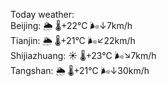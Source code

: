 Today weather:  
Beijing: 🌦 🌡️+22°C 🌬️↓7km/h  
Tianjin: 🌦 🌡️+21°C 🌬️↙22km/h  
Shijiazhuang: ☀️ 🌡️+23°C 🌬️↘7km/h  
Tangshan: 🌦 🌡️+21°C 🌬️↓30km/h  
